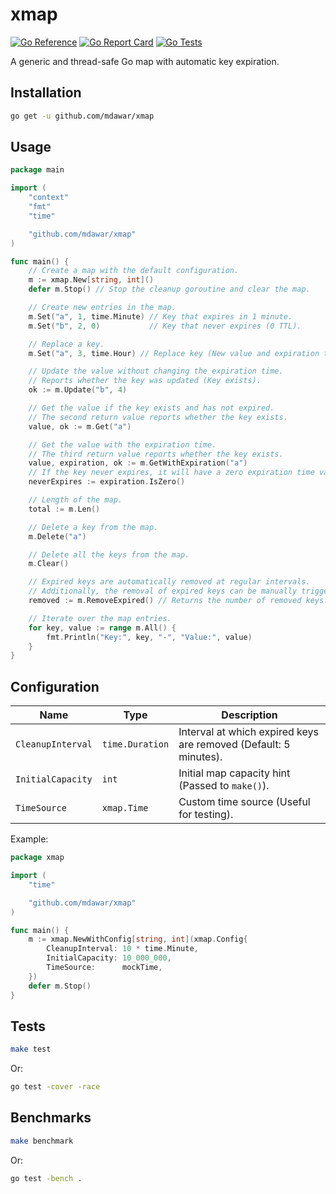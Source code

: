 # xmap

[![Go Reference](https://pkg.go.dev/badge/github.com/mdawar/xmap.svg)](https://pkg.go.dev/github.com/mdawar/xmap)
[![Go Report Card](https://goreportcard.com/badge/github.com/mdawar/xmap)](https://goreportcard.com/report/github.com/mdawar/xmap)
[![Go Tests](https://github.com/mdawar/xmap/actions/workflows/go.yml/badge.svg?branch=main&event=push)](https://github.com/mdawar/xmap/actions)

A generic and thread-safe Go map with automatic key expiration.

## Installation

```sh
go get -u github.com/mdawar/xmap
```

## Usage

```go
package main

import (
	"context"
	"fmt"
	"time"

	"github.com/mdawar/xmap"
)

func main() {
	// Create a map with the default configuration.
	m := xmap.New[string, int]()
	defer m.Stop() // Stop the cleanup goroutine and clear the map.

	// Create new entries in the map.
	m.Set("a", 1, time.Minute) // Key that expires in 1 minute.
	m.Set("b", 2, 0)           // Key that never expires (0 TTL).

	// Replace a key.
	m.Set("a", 3, time.Hour) // Replace key (New value and expiration time).

	// Update the value without changing the expiration time.
	// Reports whether the key was updated (Key exists).
	ok := m.Update("b", 4)

	// Get the value if the key exists and has not expired.
	// The second return value reports whether the key exists.
	value, ok := m.Get("a")

	// Get the value with the expiration time.
	// The third return value reports whether the key exists.
	value, expiration, ok := m.GetWithExpiration("a")
	// If the key never expires, it will have a zero expiration time value.
	neverExpires := expiration.IsZero()

	// Length of the map.
	total := m.Len()

	// Delete a key from the map.
	m.Delete("a")

	// Delete all the keys from the map.
	m.Clear()

	// Expired keys are automatically removed at regular intervals.
	// Additionally, the removal of expired keys can be manually triggered.
	removed := m.RemoveExpired() // Returns the number of removed keys.

	// Iterate over the map entries.
	for key, value := range m.All() {
		fmt.Println("Key:", key, "-", "Value:", value)
	}
}
```

## Configuration

| Name              | Type            | Description                                                      |
| ----------------- | --------------- | ---------------------------------------------------------------- |
| `CleanupInterval` | `time.Duration` | Interval at which expired keys are removed (Default: 5 minutes). |
| `InitialCapacity` | `int`           | Initial map capacity hint (Passed to `make()`).                  |
| `TimeSource`      | `xmap.Time`     | Custom time source (Useful for testing).                         |

Example:

```go
package xmap

import (
	"time"

	"github.com/mdawar/xmap"
)

func main() {
	m := xmap.NewWithConfig[string, int](xmap.Config{
		CleanupInterval: 10 * time.Minute,
		InitialCapacity: 10_000_000,
		TimeSource:      mockTime,
	})
	defer m.Stop()
}
```

## Tests

```sh
make test
```

Or:

```sh
go test -cover -race
```

## Benchmarks

```sh
make benchmark
```

Or:

```sh
go test -bench .
```
